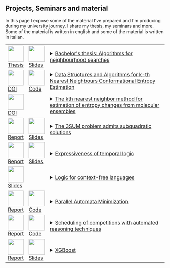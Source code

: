 
<h2>Projects, Seminars and material</h2>
In this page I expose some of the material I've prepared and I'm producing during my university journey.
I share my thesis, my seminars and more. Some of the material is written in english and some of the material is written in italian.


<table>


<tr> 
	 <td><a href="https://github.com/robyBorelli/Seminars/blob/main/reports/thesis.pdf"><img src="https://raw.githubusercontent.com/robyBorelli/Seminars/main/images/pdf.png" width="50"><br> Thesis</a></td>
     <td><a href="https://github.com/robyBorelli/Seminars/blob/main/presentations/thesis.pdf"><img src="https://raw.githubusercontent.com/robyBorelli/Seminars/main/images/slides.png" width="50"><br> Slides</a></td>
	<td>
	 <details>
	 <summary><a href="https://github.com/robyBorelli/Seminars/blob/main/reports/thesis.pdf">Bachelor's thesis: Algorithms for neighbourhood searches</a></summary>
	 <b>Type: </b> Bachelor's thesis<br>
	 <b>Language: </b> Italian<br>
	 <b>Abstract: </b> 
	 </details>
	 </td>
</tr>

<tr> 
     <td><a href="https://doi.org/10.3390/biophysica2040031"><img src="https://raw.githubusercontent.com/robyBorelli/Seminars/main/images/web.png" width="50"><br> DOI</a></td>
	 <td><a href="https://github.com/robyBorelli/nearest-neighbours-package"><img src="https://raw.githubusercontent.com/robyBorelli/Seminars/main/images/code.png" width="50"><br> Code</a></td>
	<td>
	 <details>
	 <summary><a href="https://doi.org/10.3390/biophysica2040031">Data Structures and Algorithms for k-th Nearest Neighbours Conformational Entropy Estimation</a></summary>
	 <b>Type: </b> Publication<br>
	 <b>Language: </b> English<br>
	 <b>Authors: </b> Roberto Borelli, Agostino Dovier and Federico Fogolari<br>
	 <b>Abstract: </b> Entropy of multivariate distributions may be estimated based on the distances of nearest neighbours from each sample from a statistical ensemble. This technique has been applied on biomolecular systems for estimating both conformational and translational/rotational entropy. The degrees of freedom which mostly define conformational entropy are torsion angles with their periodicity. In this work, tree structures and algorithms to quickly generate lists of nearest neighbours for periodic and non-periodic data are reviewed and applied to biomolecular conformations as described by torsion angles. The effect of dimensionality, number of samples, and number of neighbours on the computational time is assessed. The main conclusion is that using proper data structures and algorithms can greatly reduce the complexity of nearest neighbours lists generation, which is the bottleneck step in nearest neighbours entropy estimation.
	 </details>
	 </td>
</tr>


<tr> 
     <td><a href="https://doi.org/10.1002/wcms.1691"><img src="https://raw.githubusercontent.com/robyBorelli/Seminars/main/images/web.png" width="50"><br> DOI</a></td>
	 <td></td>
	<td>
	 <details>
	 <summary><a href="https://doi.org/10.1002/wcms.1691">The kth nearest neighbor method for estimation of entropy changes from molecular ensembles</a></summary>
	 <b>Type: </b> Publication<br>
	 <b>Language: </b> English<br>
	 <b>Authors: </b> Federico Fogolari, Roberto Borelli, Agostino Dovier, Gennaro Esposito<br>
	 <b>Abstract: </b> All processes involving molecular systems entail a balance between associated enthalpic and entropic changes. Molecular dynamics simulations of the end-points of a process provide in a straightforward way the enthalpy as an ensemble average. Obtaining absolute entropies is still an open problem and most commonly pathway methods are used to obtain free energy changes and thereafter entropy changes. The kth nearest neighbor (kNN) method has been first proposed as a general method for entropy estimation in the mathematical community 20 years ago. Later, it has been applied to compute conformational, positional–orientational, and hydration entropies of molecules. Programs to compute entropies from molecular ensembles, for example, from molecular dynamics (MD) trajectories, based on the kNN method, are currently available. The kNN method has distinct advantages over traditional methods, namely that it is possible to address high-dimensional spaces, impossible to treat without loss of resolution or drastic approximations with, for example, histogram-based methods. Application of the method requires understanding the features of: the kth nearest neighbor method for entropy estimation; the variables relevant to biomolecular and in general molecular processes; the metrics associated with such variables; the practical implementation of the method, including requirements and limitations intrinsic to the method; and the applications for conformational, position/orientation and solvation entropy. Coupling the method with general approximations for the multivariable entropy based on mutual information, it is possible to address high dimensional problems like those involving the conformation of proteins, nucleic acids, binding of molecules and hydration.
	 </details>
	 </td>
</tr>



<tr> 
	 <td><a href="https://github.com/robyBorelli/Seminars/blob/main/reports/3sum.pdf"><img src="https://raw.githubusercontent.com/robyBorelli/Seminars/main/images/pdf.png" width="50"><br> Report</a></td>
     <td><a href="https://github.com/robyBorelli/Seminars/blob/main/presentations/3sum.pdf"><img src="https://raw.githubusercontent.com/robyBorelli/Seminars/main/images/slides.png" width="50"><br> Slides</a></td>
	 <td>
	 <details>
	 <summary><a href="https://github.com/robyBorelli/Seminars/blob/main/reports/3sum.pdf">The 3SUM problem admits subquadratic solutions</a></summary>
	 <b>Type: </b> Seminar for the course "Advanced Algorithms"<br>
	 <b>Language: </b> English<br>
	 <b>Abstract: </b> In this work, I consider the 3sum problem. Recent years’ studies have shown that the problem admits a subquadratic solution. The 3sum problem has been used in the area of fine-grained complexity to establish lower bounds to a wide range of other problems (which have shown to be 3sum-hard) for example in the computational geometry area. In this paper, I examine the Freund approach to obtain a subquadratic algorithm. To obtain a saving in the complexity, several tricks have been applied and in particular it has been shown how to efficiently enumerate the so-called chunks through a correspondence with paths in a matrix and then all pairs of blocks agreeing with such derived chunks are obtained through a reduction to the dominance-merge problem.
	 </details>
	 </td>
</tr>

<tr> 
	 <td><a href="https://github.com/robyBorelli/Seminars/blob/main/reports/expressiveness_of_temporal_logic.pdf"><img src="https://raw.githubusercontent.com/robyBorelli/Seminars/main/images/pdf.png" width="50"><br> Report</a></td>
     <td><a href="https://github.com/robyBorelli/Seminars/blob/main/presentations/expressiveness_of_temporal_logic.pdf"><img src="https://raw.githubusercontent.com/robyBorelli/Seminars/main/images/slides.png" width="50"><br> Slides</a></td>
	 <td>
	 <details>
	 <summary><a href="https://github.com/robyBorelli/Seminars/blob/main/reports/expressiveness_of_temporal_logic.pdf">Expressiveness of temporal logic</a></summary>
	 <b>Type: </b> Seminar for the course "Automatic system Verification: Theory and Applications"<br>
	 <b>Language: </b> English<br>
	 <b>Abstract: </b> In this work, I consider the expressive power of various temporal logics. First, I recall some basic results about expressiveness of first order logic. Then I consider the case of LTL and I show a theorem that can be used to prove that the concept of parity is not definable in this context. I discuss a counterexample that proves that the mentioned theorem doesn’t directly apply to LTL+P and I briefly highlight how a possible investigation may lead to a generalization of the theorem to the LTL+P case. Next, I relate first order definable languages with LTL ones and I present an extension to LTL which allows us to increase the expressive power and capture regular languages without changing the complexity of the decision procedure. Finally, I move to the more interesting case of interval logic. I introduce the notion of bisimulation and its use in modal logic and, in particular, I show how to apply it to prove that the logic PNL is strictly more expressive than its future fragment A.
	 </details>
	 </td>
</tr>

<tr> 
     <td><a href="https://github.com/robyBorelli/Seminars/blob/main/presentations/logic_for_cf_languages.pdf"><img src="https://raw.githubusercontent.com/robyBorelli/Seminars/main/images/slides.png" width="50"><br> Slides</a></td>
	 <td></td>
	 <td>
	 <details>
	 <summary><a href="https://github.com/robyBorelli/Seminars/blob/main/presentations/logic_for_cf_languages.pdf">Logic for context-free languages</a></summary>
	 <b>Type: </b> Seminar for the course "Logic for Computer Science"<br>
	 <b>Language: </b> Italian<br>
	 <b>Abstract: </b> 
	 </details>
	 </td>
</tr>


<tr> 
     <td><a href="https://github.com/robyBorelli/Seminars/blob/main/reports/automata_minimization.pdf"><img src="https://raw.githubusercontent.com/robyBorelli/Seminars/main/images/pdf.png" width="50"><br> Report</a></td>
	 <td><a href="https://github.com/robyBorelli/Seminars/blob/main/code/automata_minimization"><img src="https://raw.githubusercontent.com/robyBorelli/Seminars/main/images/code.png" width="50"><br> Code</a></td>
	 <td>
	 <details>
	 <summary><a href="https://github.com/robyBorelli/Seminars/blob/main/reports/automata_minimization.pdf">Parallel Automata Minimization</a></summary>
	 <b>Type: </b> Project for the course "Programming on Parallel Architectures"<br>
	 <b>Language: </b> Italian<br>
	  <b>Authors: </b> Roberto Borelli (OpenMP), Stefano Rocco (CUDA)<br>
	 <b>Abstract: </b> The minimization problem of an automaton is central in automata theory and has various practical implications. In this work, we aim to develop a parallel version of the well-known Moore's algorithm, which classically runs in quadratic time. We will review the fundamental concepts and problems in the field, analyze the serial algorithm by examining its code, theoretical properties, and time complexity. Using the OpenMP programming model, we will develop six different parallel versions of the algorithm. The first four, more efficient versions, are based on dividing the main loop into parallel tasks. The fifth version addresses the issue of merging multiple iterations of the refinement loop. The sixth and most scalable version will attempt an approach based on the parallelization of RadixSort and, ultimately, CountingSort, which will then be further developed in CUDA. We will divide CountingSort into three phases, proposing various implementation solutions for each phase using this programming model. We will test and compare the OpenMP and CUDA implementations on a significant set of instances.
	 </details>
	 </td>
</tr>

<tr> 
     <td><a href="https://github.com/robyBorelli/Seminars/blob/main/reports/scheduling_competitions_ar.pdf"><img src="https://raw.githubusercontent.com/robyBorelli/Seminars/main/images/pdf.png" width="50"><br> Report</a></td>
	 <td><a href="https://github.com/robyBorelli/Seminars/blob/main/code/scheduling_competitions_ar"><img src="https://raw.githubusercontent.com/robyBorelli/Seminars/main/images/code.png" width="50"><br> Code</a></td>
	 <td>
	 <details>
	 <summary><a href="https://github.com/robyBorelli/Seminars/blob/main/reports/scheduling_competitions_ar.pdf">Scheduling of competitions with automated reasoning techniques</a></summary>
	 <b>Type: </b> Final project for the course "Automated Reasoning"<br>
	 <b>Language: </b> Italian<br>
	 <b>Abstract: </b> 
	 </details>
	 </td>
</tr>

<tr> 
	 <td><a href="https://github.com/robyBorelli/Seminars/blob/main/reports/xgboost.pdf"><img src="https://raw.githubusercontent.com/robyBorelli/Seminars/main/images/pdf.png" width="50"><br> Report</a></td>
     <td><a href="https://github.com/robyBorelli/Seminars/blob/main/presentations/xgboost.pdf"><img src="https://raw.githubusercontent.com/robyBorelli/Seminars/main/images/slides.png" width="50"><br> Slides</a></td>
	 <td>
	 <details>
	 <summary><a href="https://github.com/robyBorelli/Seminars/blob/main/reports/xgboost.pdf">XGBoost</a></summary>
	 <b>Type: </b> Seminar for the course "Applied Statistics and Data Analysis"<br>
	 <b>Language: </b> Italian<br>
	 <b>Abstract: </b> 
	 </details>
	 </td>
</tr>


</table> 
